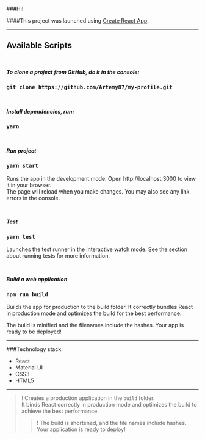 ###Hi!

####This project was launched using [Create React App](https://github.com/facebook/create-react-app ).

***

## Available Scripts

<br/>

***To clone a project from GitHub, do it in the console:***
### `git clone https://github.com/Artemy87/my-profile.git`

<br/>

***Install dependencies, run:***
### `yarn`

<br/>

***Run project***
### `yarn start`

Runs the app in the development mode.
Open http://localhost:3000 to view it in your browser.\
The page will reload when you make changes.
You may also see any link errors in the console.

<br/>

***Test***
###  `yarn test`
Launches the test runner in the interactive watch mode.
See the section about running tests for more information.

<br/>

***Build a web application***

### `npm run build`
Builds the app for production to the build folder.
It correctly bundles React in production mode and optimizes the build for the best performance.

The build is minified and the filenames include the hashes.
Your app is ready to be deployed!

***

###Technology stack:
- React
- Material UI
- CSS3
- HTML5

***

>! Creates a production application in the `build` folder.\
It binds React correctly in production mode and optimizes the build to achieve the best performance.
>>! The build is shortened, and the file names include hashes.\
Your application is ready to deploy!
